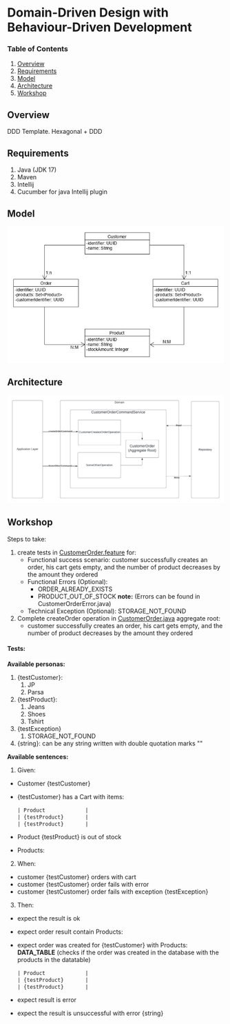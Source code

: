 # Domain-Driven Design with Behaviour-Driven Development

### Table of Contents

1. [Overview](#Overview)
2. [Requirements](#Requirements)
3. [Model](#Model)
4. [Architecture](#Architecture)
5. [Workshop](#Workshop)


## Overview

DDD Template. Hexagonal + DDD

## Requirements

1) Java (JDK 17)
2) Maven
3) Intellij
4) Cucumber for java Intellij plugin

## Model

![](model.jpg)


## Architecture

![](DDD.jpeg)


## Workshop

Steps to take:

1) create tests in [CustomerOrder.feature](./domain/service/command/src/test/resources/org.example.service.command/CustomerOrder.feature) for:
    - Functional success scenario: customer successfully creates an order, his cart gets empty, and the number of product decreases by the amount they ordered
    - Functional Errors (Optional): 
      - ORDER_ALREADY_EXISTS
      - PRODUCT_OUT_OF_STOCK
      **note:** (Errors can be found in CustomerOrderError.java)
    - Technical Exception (Optional): STORAGE_NOT_FOUND
2) Complete createOrder operation in [CustomerOrder.java](./domain/service/command/src/main/java/org/example/service/command/customerorder/domain/aggregate/CustomerOrder.java) aggregate root:
   - customer successfully creates an order, his cart gets empty, and the number of product decreases by the amount they ordered


#### Tests:

**Available personas:**


1) {testCustomer}:
   1) JP
   2) Parsa
2) {testProduct}:
   1) Jeans
   2) Shoes
   3) Tshirt
3) {testException}
   1) STORAGE_NOT_FOUND
4) {string}: can be any string written with double quotation marks ""


**Available sentences:**

1) Given:
- Customer {testCustomer}
- {testCustomer} has a Cart with items:


      | Product             |
      | {testProduct}       |
      | {testProduct}       |

- Product {testProduct} is out of stock
- Products:
2) When: 
- customer {testCustomer} orders with cart
- customer {testCustomer} order fails with error
- customer {testCustomer} order fails with exception {testException}
3) Then:
- expect the result is ok
- expect order result contain Products:
- expect order was created for {testCustomer} with Products: **DATA_TABLE** (checks if the order was created in the database with the products in the datatable)

      | Product             |
      | {testProduct}       |
      | {testProduct}       |
- expect result is error
- expect the result is unsuccessful with error {string}